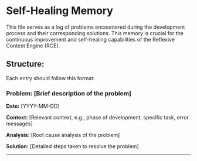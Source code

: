 # Self-Healing Memory

This file serves as a log of problems encountered during the development process and their corresponding solutions. This memory is crucial for the continuous improvement and self-healing capabilities of the Reflexive Context Engine (RCE).

## Structure:

Each entry should follow this format:

### Problem: [Brief description of the problem]

**Date:** [YYYY-MM-DD]

**Context:** [Relevant context, e.g., phase of development, specific task, error messages]

**Analysis:** [Root cause analysis of the problem]

**Solution:** [Detailed steps taken to resolve the problem]

---
